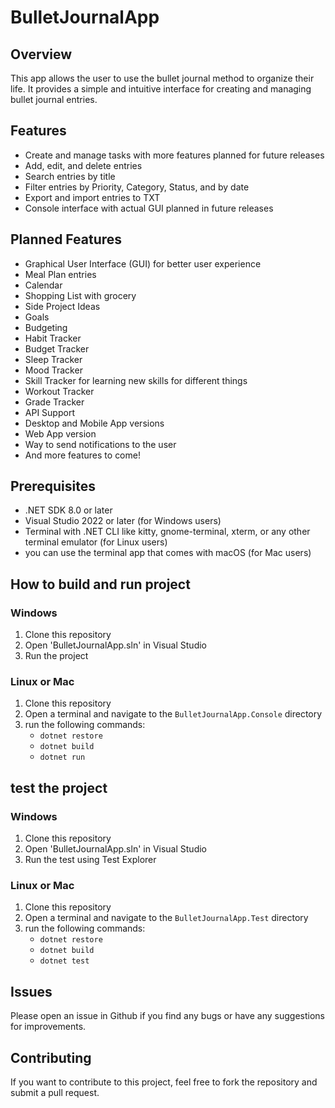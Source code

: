 # BulletJournalApp

## Overview
This app allows the user to use the bullet journal method to organize their life.
It provides a simple and intuitive interface for creating and managing bullet journal entries.

## Features
- Create and manage tasks with more features planned for future releases
- Add, edit, and delete entries
- Search entries by title
- Filter entries by Priority, Category, Status, and by date
- Export and import entries to TXT
- Console interface with actual GUI planned in future releases

## Planned Features
- Graphical User Interface (GUI) for better user experience
- Meal Plan entries
- Calendar
- Shopping List with grocery
- Side Project Ideas
- Goals
- Budgeting
- Habit Tracker
- Budget Tracker
- Sleep Tracker
- Mood Tracker
- Skill Tracker for learning new skills for different things
- Workout Tracker
- Grade Tracker
- API Support
- Desktop and Mobile App versions
- Web App version
- Way to send notifications to the user
- And more features to come!

## Prerequisites
- .NET SDK 8.0 or later
- Visual Studio 2022 or later (for Windows users)
- Terminal with .NET CLI like kitty, gnome-terminal, xterm, or any other terminal emulator (for Linux users)
- you can use the terminal app that comes with macOS (for Mac users)

## How to build and run project

### Windows
1. Clone this repository
2. Open 'BulletJournalApp.sln' in Visual Studio
3. Run the project

### Linux or Mac
1. Clone this repository
2. Open a terminal and navigate to the `BulletJournalApp.Console` directory
3. run the following commands:
	- `dotnet restore`
	- `dotnet build`
	- `dotnet run`

## test the project

### Windows
1. Clone this repository
2. Open 'BulletJournalApp.sln' in Visual Studio
3. Run the test using Test Explorer

### Linux or Mac
1. Clone this repository
1. Open a terminal and navigate to the `BulletJournalApp.Test` directory
1. run the following commands:
   - `dotnet restore`
   - `dotnet build`
   - `dotnet test`


## Issues
Please open an issue in Github if you find any bugs or have any suggestions for improvements.

## Contributing
If you want to contribute to this project, feel free to fork the repository and submit a pull request.

